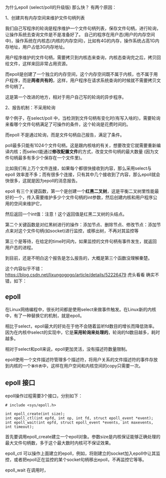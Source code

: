 为什么epoll (select/poll的升级版) 那么快？
有两个原因：

1、创建共有内存空间来维护文件句柄列表

我们自己写程序的轮询是程序维护一个文件句柄列表，保存文件句柄，进行轮询，让操作系统去查询文件是不是准备好了。
自己的程序在用户态(用户的内存空间中)，操作系统在内核态(内核的内存空间)，比如有4G的内存，操作系统占高1G内存地址，用户占低3G内存地址。

用户程序维护的文件句柄，需要拷贝到内核态来查询，内核态查询完之后，拷贝回给文件，这样来回非常占用资源。

而epoll是创建了一个独立的内存空间，这个内存空间既不属于内核，也不属于用户程序，而是**两者共有的**，这样，用户程序在请求系统查询的时候就不需要拷贝文件句柄了。

这是第一个改进的地方，相对于用户自己写的轮询的异步程序。

2、报告机制：不采用轮询

举个例子，在select/poll 中，当检测到文件句柄有变化时(有写入啥的)，需要轮询来看哪个文件句柄满足了可操作的条件，这个轮询是花费时间的。

而epoll 不是通过轮询，而是文件句柄自己报告，满足了条件。

poll最多只能有1024个文件句柄，这是跟内核啥的有关，想要改变它就需要重新编译内核；而select能通过**修改配置文件**的方式，改变文件句柄的最大数量 (因为文件句柄最多有多少个保存在一个文件里)。

比如我们有上万个文件连接，如果每个都很快接收到内容，那么采用select与epoll 效率差不多；而有很多个连接，只有其中几个接收到了内容，那么epoll就会快很多，这就是因为epoll的消息报告。

epoll 有三个关键函数，第一个是创建一个**红黑二叉树**，这是平衡二叉树里性能最好的一个，传入需要维护多少个文件句柄的int参数，然后创建内核和用户程序公用的空间来维护它，

然后返回一个int值：注意！这个返回值是红黑二叉树的头结点。

第二个关键函数是对红黑树进行的操作：添加节点、删除节点、修改节点：添加节点来对这个文件句柄(如socket)进行监控，或移出树，不再对其监控等

第三个是等待，在给定的time时间内，如果监控的文件句柄有事件发生，就返回用户态的进程。


到目前，还是不明白这个报告是怎么报告的，大概是第三个函数没理解秦楚。

这个内容似乎不错：https://blog.csdn.net/lixungogogo/article/details/52226479 虎头看看
确实不错，如下：

## epoll
在Linux网络编程中，很长时间都是使用select来做事件触发。在Linux新的内核中，有了一种替换它的机制，就是epoll。

相比于select，epoll最大的好处在于他不会随着监听fd数目的增长而降低效率。因为在内核中select的实现中，它是**采用轮询来处理的**，轮询的fd数目越多，耗时越多。

相对于select和poll来说，epoll更加灵活，没有描述符数量限制。

epoll使用一个文件描述符管理多个描述符，将用户关系的文件描述符的事件存放到内核的一个`事件表`中，这样在用户空间和内核空间的copy只需要一次。

## epoll 接口
epoll操作过程需要3个接口，分别如下：
```
# include <sys/epoll.h>

int epoll_create(int size);
int epoll_ctl(int epfd, int op, int fd, struct epoll_event *event);
int epoll_wait(int epfd, struct epoll_event *events, int maxevents, int timeout);
```
首先要调用epoll_create建立一个epoll对象。参数size是内核保证能够正确处理的最大文件句柄数，多于这个最大数时内核可不保证效果。

epoll_ctl 可以操作上面建立的epoll，例如，将刚建立的socket加入epoll中让其监控，或者把epoll正在监控的某个socket句柄移出epoll，不再监控它等等。

epoll_wait 在调用时，




